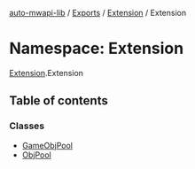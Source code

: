 [auto-mwapi-lib](../README.md) / [Exports](../modules.md) / [Extension](Extension.md) / Extension

# Namespace: Extension

[Extension](Extension.md).Extension

## Table of contents

### Classes

- [GameObjPool](../classes/Extension.Extension.GameObjPool.md)
- [ObjPool](../classes/Extension.Extension.ObjPool.md)
